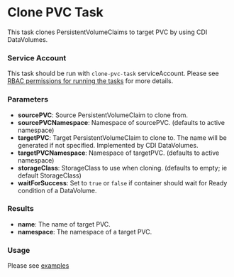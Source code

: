 # Clone PVC Task

This task clones PersistentVolumeClaims to target PVC by using CDI DataVolumes.

### Service Account

This task should be run with `clone-pvc-task` serviceAccount.
Please see [RBAC permissions for running the tasks](../../docs/tasks-rbac-permissions.md) for more details.

### Parameters

- **sourcePVC**: Source PersistentVolumeClaim to clone from.
- **sourcePVCNamespace**: Namespace of sourcePVC. (defaults to active namespace)
- **targetPVC**: Target PersistentVolumeClaim to clone to. The name will be generated if not specified. Implemented by CDI DataVolumes.
- **targetPVCNamespace**: Namespace of targetPVC. (defaults to active namespace)
- **storageClass**: StorageClass to use when cloning. (defaults to empty; ie default StorageClass)
- **waitForSuccess**: Set to `true` or `false` if container should wait for Ready condition of a DataVolume.
  
### Results

- **name**: The name of target PVC.
- **namespace**: The namespace of a target PVC.

### Usage

Please see [examples](examples)
